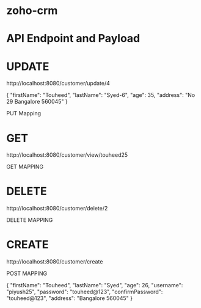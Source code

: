 # zoho-crm

# API Endpoint and Payload

# UPDATE
http://localhost:8080/customer/update/4

{
"firstName": "Touheed",
"lastName": "Syed-6",
"age": 35,
"address": "No 29 Bangalore 560045"
}

PUT Mapping

# GET
http://localhost:8080/customer/view/touheed25

GET MAPPING

# DELETE
http://localhost:8080/customer/delete/2

DELETE MAPPING

# CREATE
http://localhost:8080/customer/create

POST MAPPING

{
"firstName": "Touheed",
"lastName": "Syed",
"age": 26,
"username": "piyush25",
"password": "touheed@123",
"confirmPassword": "touheed@123",
"address": "Bangalore 560045"
}